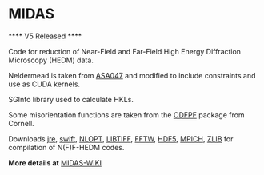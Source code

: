 # MIDAS

**** V5 Released ****

Code for reduction of Near-Field and Far-Field High Energy Diffraction Microscopy (HEDM) data.

Neldermead is taken from [ASA047](http://people.sc.fsu.edu/~jburkardt/cpp_src/asa047/asa047.html) and modified to include constraints and use as CUDA kernels.

SGInfo library used to calculate HKLs.

Some misorientation functions are taken from the [ODFPF](https://anisotropy.mae.cornell.edu/onr/Matlab/matlab-functions.html) package from Cornell.

Downloads [jre](https://www.oracle.com/java/technologies/javase-jre8-downloads.html), [swift](http://swift-lang.org/main/), [NLOPT](https://nlopt.readthedocs.io/en/latest/), [LIBTIFF](http://www.libtiff.org/), [FFTW](http://www.fftw.org/), [HDF5](https://www.hdfgroup.org/solutions/hdf5/), [MPICH](https://www.mpich.org/), [ZLIB](https://zlib.net/) for compilation of N(F)F-HEDM codes.

**More details at** [MIDAS-WIKI](https://github.com/marinerhemant/MIDAS/wiki)
